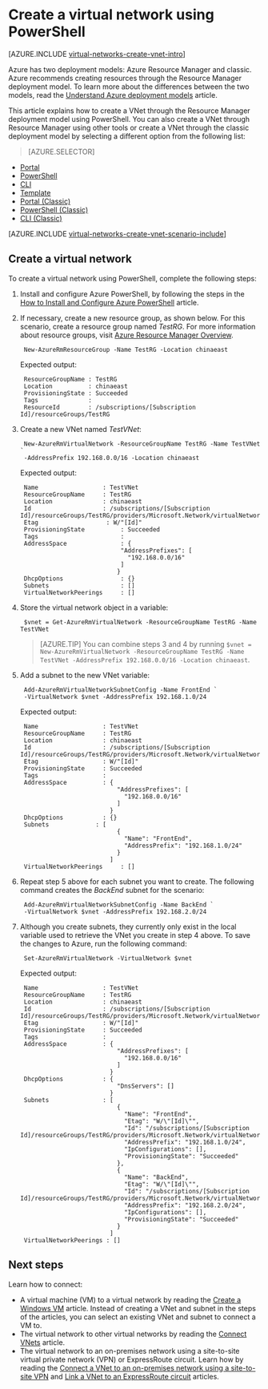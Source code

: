 <properties
    pageTitle="Create a virtual network - Azure PowerShell | Azure"
    description="Learn how to create a virtual network using PowerShell."
    services="virtual-network"
    documentationcenter=""
    author="jimdial"
    manager="timlt"
    editor=""
    tags="azure-resource-manager" />
<tags
    ms.assetid="a31f4f12-54ee-4339-b968-1a8097ca77d3"
    ms.service="virtual-network"
    ms.devlang="na"
    ms.topic="article"
    ms.tgt_pltfrm="na"
    ms.workload="infrastructure-services"
    ms.date="01/03/2017"
    wacn.date=""
    ms.author="jdial"
    ms.custom="H1Hack27Feb2017" />

# Create a virtual network using PowerShell

[AZURE.INCLUDE [virtual-networks-create-vnet-intro](../../includes/virtual-networks-create-vnet-intro-include.md)]

Azure has two deployment models: Azure Resource Manager and classic. Azure recommends creating resources through the Resource Manager deployment model. To learn more about the differences between the two models, read the [Understand Azure deployment models](/documentation/articles/resource-manager-deployment-model/) article.
 
This article explains how to create a VNet through the Resource Manager deployment model using PowerShell. You can also create a VNet through Resource Manager using other tools or create a VNet through the classic deployment model by selecting a different option from the following list:
> [AZURE.SELECTOR]
- [Portal](/documentation/articles/virtual-networks-create-vnet-arm-pportal/)
- [PowerShell](/documentation/articles/virtual-networks-create-vnet-arm-ps/)
- [CLI](/documentation/articles/virtual-networks-create-vnet-arm-cli/)
- [Template](/documentation/articles/virtual-networks-create-vnet-arm-template-click/)
- [Portal (Classic)](/documentation/articles/virtual-networks-create-vnet-classic-pportal/)
- [PowerShell (Classic)](/documentation/articles/virtual-networks-create-vnet-classic-netcfg-ps/)
- [CLI (Classic)](/documentation/articles/virtual-networks-create-vnet-classic-cli/)

[AZURE.INCLUDE [virtual-networks-create-vnet-scenario-include](../../includes/virtual-networks-create-vnet-scenario-include.md)]

## Create a virtual network

To create a virtual network using PowerShell, complete the following steps:

1. Install and configure Azure PowerShell, by following the steps in the [How to Install and Configure Azure PowerShell](https://docs.microsoft.com/powershell/azureps-cmdlets-docs) article.

2. If necessary, create a new resource group, as shown below. For this scenario, create a resource group named *TestRG*. For more information about resource groups, visit [Azure Resource Manager Overview](/documentation/articles/resource-group-overview/).

        New-AzureRmResourceGroup -Name TestRG -Location chinaeast

    Expected output:

        ResourceGroupName : TestRG
        Location          : chinaeast
        ProvisioningState : Succeeded
        Tags              :
        ResourceId        : /subscriptions/[Subscription Id]/resourceGroups/TestRG    
3. Create a new VNet named *TestVNet*:

        New-AzureRmVirtualNetwork -ResourceGroupName TestRG -Name TestVNet `
        -AddressPrefix 192.168.0.0/16 -Location chinaeast

    Expected output:

        Name                  : TestVNet
        ResourceGroupName     : TestRG
        Location              : chinaeast
        Id                    : /subscriptions/[Subscription Id]/resourceGroups/TestRG/providers/Microsoft.Network/virtualNetworks/TestVNet
        Etag                   : W/"[Id]"
        ProvisioningState          : Succeeded
        Tags                       : 
        AddressSpace               : {
                                   "AddressPrefixes": [
                                     "192.168.0.0/16"
                                   ]
                                  }
        DhcpOptions                : {}
        Subnets                    : []
        VirtualNetworkPeerings     : []
4. Store the virtual network object in a variable:

        $vnet = Get-AzureRmVirtualNetwork -ResourceGroupName TestRG -Name TestVNet

    > [AZURE.TIP]
    > You can combine steps 3 and 4 by running `$vnet = New-AzureRmVirtualNetwork -ResourceGroupName TestRG -Name TestVNet -AddressPrefix 192.168.0.0/16 -Location chinaeast`.
    > 

5. Add a subnet to the new VNet variable:

        Add-AzureRmVirtualNetworkSubnetConfig -Name FrontEnd `
        -VirtualNetwork $vnet -AddressPrefix 192.168.1.0/24

    Expected output:
   
        Name                  : TestVNet
        ResourceGroupName     : TestRG
        Location              : chinaeast
        Id                    : /subscriptions/[Subscription Id]/resourceGroups/TestRG/providers/Microsoft.Network/virtualNetworks/TestVNet
        Etag                  : W/"[Id]"
        ProvisioningState     : Succeeded
        Tags                  :
        AddressSpace          : {
                                  "AddressPrefixes": [
                                    "192.168.0.0/16"
                                  ]
                                }
        DhcpOptions           : {}
        Subnets             : [
                                  {
                                    "Name": "FrontEnd",
                                    "AddressPrefix": "192.168.1.0/24"
                                  }
                                ]
        VirtualNetworkPeerings     : []

6. Repeat step 5 above for each subnet you want to create. The following command creates the *BackEnd* subnet for the scenario:

        Add-AzureRmVirtualNetworkSubnetConfig -Name BackEnd `
        -VirtualNetwork $vnet -AddressPrefix 192.168.2.0/24

7. Although you create subnets, they currently only exist in the local variable used to retrieve the VNet you create in step 4 above. To save the changes to Azure, run the following command:

        Set-AzureRmVirtualNetwork -VirtualNetwork $vnet

    Expected output:
   
        Name                  : TestVNet
        ResourceGroupName     : TestRG
        Location              : chinaeast
        Id                    : /subscriptions/[Subscription Id]/resourceGroups/TestRG/providers/Microsoft.Network/virtualNetworks/TestVNet
        Etag                  : W/"[Id]"
        ProvisioningState     : Succeeded
        Tags                  :
        AddressSpace          : {
                                  "AddressPrefixes": [
                                    "192.168.0.0/16"
                                  ]
                                }
        DhcpOptions           : {
                                  "DnsServers": []
                                }
        Subnets               : [
                                  {
                                    "Name": "FrontEnd",
                                    "Etag": "W/\"[Id]\"",
                                    "Id": "/subscriptions/[Subscription Id]/resourceGroups/TestRG/providers/Microsoft.Network/virtualNetworks/TestVNet/subnets/FrontEnd",
                                    "AddressPrefix": "192.168.1.0/24",
                                    "IpConfigurations": [],
                                    "ProvisioningState": "Succeeded"
                                  },
                                  {
                                    "Name": "BackEnd",
                                    "Etag": "W/\"[Id]\"",
                                    "Id": "/subscriptions/[Subscription Id]/resourceGroups/TestRG/providers/Microsoft.Network/virtualNetworks/TestVNet/subnets/BackEnd",
                                    "AddressPrefix": "192.168.2.0/24",
                                    "IpConfigurations": [],
                                    "ProvisioningState": "Succeeded"
                                  }
                                ]
        VirtualNetworkPeerings : []

## Next steps

Learn how to connect:

- A virtual machine (VM) to a virtual network by reading the [Create a Windows VM](/documentation/articles/virtual-machines-windows-ps-create/) article. Instead of creating a VNet and subnet in the steps of the articles, you can select an existing VNet and subnet to connect a VM to.
- The virtual network to other virtual networks by reading the [Connect VNets](/documentation/articles/vpn-gateway-vnet-vnet-rm-ps/) article.
- The virtual network to an on-premises network using a site-to-site virtual private network (VPN) or ExpressRoute circuit. Learn how by reading the [Connect a VNet to an on-premises network using a site-to-site VPN](/documentation/articles/vpn-gateway-howto-multi-site-to-site-resource-manager-portal/) and [Link a VNet to an ExpressRoute circuit](/documentation/articles/expressroute-howto-linkvnet-arm/) articles.